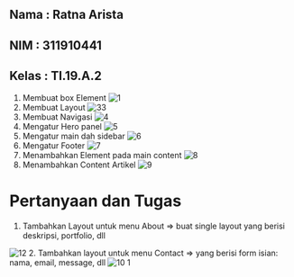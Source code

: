 ## Nama : Ratna Arista
## NIM  : 311910441
## Kelas : TI.19.A.2

1. Membuat box Element
![1](https://user-images.githubusercontent.com/56379930/115391487-b9c47f00-a209-11eb-99db-2a434c47bf0d.png)
2. Membuat Layout
![33](https://user-images.githubusercontent.com/56379930/115391931-37888a80-a20a-11eb-986c-c977bd60fa9b.png)
3. Membuat Navigasi
![4](https://user-images.githubusercontent.com/56379930/115391599-d9f43e00-a209-11eb-9c90-38ca6f00a9c2.png)
4. Mengatur Hero panel
![5](https://user-images.githubusercontent.com/56379930/115391610-dd87c500-a209-11eb-90ef-d4b81952c2de.png)
5. Mengatur main dah sidebar
![6](https://user-images.githubusercontent.com/56379930/115391623-e082b580-a209-11eb-8da1-8c79df60fe24.png)
6. Mengatur Footer
![7](https://user-images.githubusercontent.com/56379930/115391646-e4aed300-a209-11eb-86e0-99215fd90022.png)
7. Menambahkan Element pada main content
![8](https://user-images.githubusercontent.com/56379930/115391660-e8daf080-a209-11eb-9d44-5d9604b6685e.png)
8. Menambahkan Content Artikel
![9](https://user-images.githubusercontent.com/56379930/115393322-c053f600-a20b-11eb-94dc-0ac0ff9faf2c.png)

# Pertanyaan dan Tugas
1. Tambahkan Layout untuk menu About => buat single layout yang berisi deskripsi, portfolio, dll

![12](https://user-images.githubusercontent.com/56379930/115391735-fdb78400-a209-11eb-99e2-dfcec86a7df4.png)
2. Tambahkan layout untuk menu Contact => yang berisi form isian: nama, email, message, dll
![10 1](https://user-images.githubusercontent.com/56379930/115393350-c8139a80-a20b-11eb-9cb0-3d9c405391be.png)